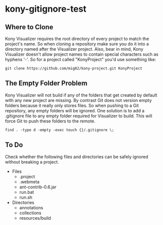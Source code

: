 # kony-gitignore-test

## Where to Clone

Kony Visualizer requires the root directory of every project to match the project's name. So when cloning a repository make sure you do it into a directory named after the Visualizer project. Also, bear in mind, Kony Visualizer doesn't allow project names to contain special characters such as hyphens '-'. So for a project called "KonyProject" you'd use something like:

    git clone https://github.com/mig82/kony-project.git KonyProject

## The Empty Folder Problem

Kony Visualizer will not build if any of the folders that get created by default with any new project are missing.
By contrast Git does not version empty folders because it really only stores files. So when pushing to a Git repository, any empty folders will be ignored. One solution is to add a .gitignore file to any empty folder required for Visualizer to build. This will force Git to push these folders to the remote.

    find . -type d -empty -exec touch {}/.gitignore \;

## To Do

Check whether the following files and directories can be safely ignored without breaking a project.
- Files
  - .project
  - .webmeta
  - ant-contrib-0.6.jar
  - run.bat
  - run.sh
- Directories
  - annotations
  - collections
  - resources/build
